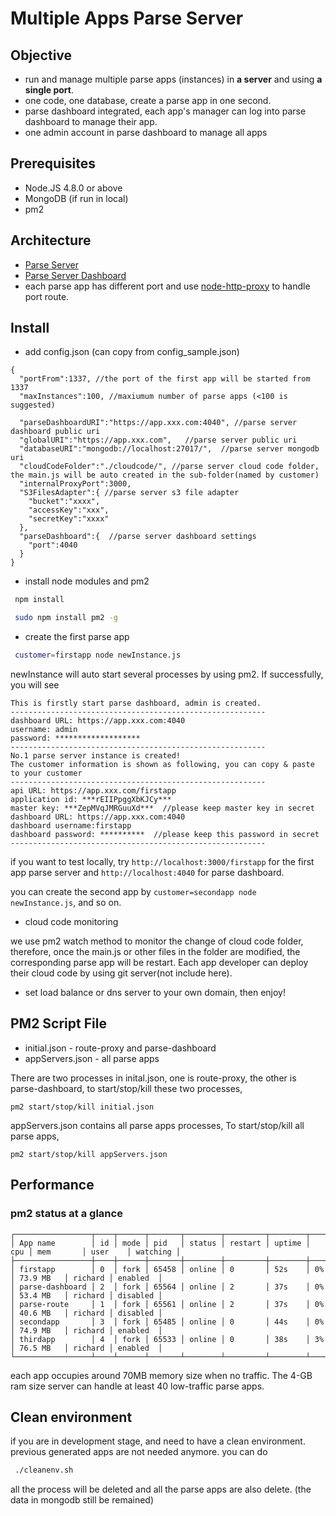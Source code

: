 # Multiple Apps Parse Server

## Objective
 * run and manage multiple parse apps (instances) in **a server** and using **a single port**.
 * one code, one database, create a parse app in one second.
 * parse dashboard integrated, each app's manager can log into parse dashboard to manage their app. 
 * one admin account in parse dashboard to manage all apps


## Prerequisites
 * Node.JS 4.8.0 or above
 * MongoDB (if run in local)
 * pm2 

## Architecture
 * [Parse Server](https://github.com/parse-community/parse-server) 
 * [Parse Server Dashboard](https://github.com/parse-community/parse-dashboard) 
 * each parse app has different port and use [node-http-proxy](https://github.com/nodejitsu/node-http-proxy) to handle port route.


## Install
* add config.json (can copy from config_sample.json) 

```
{
  "portFrom":1337, //the port of the first app will be started from 1337 
  "maxInstances":100, //maxiumum number of parse apps (<100 is suggested)  

  "parseDashboardURI":"https://app.xxx.com:4040", //parse server dashboard public uri
  "globalURI":"https://app.xxx.com",   //parse server public uri
  "databaseURI":"mongodb://localhost:27017/",  //parse server mongodb uri
  "cloudCodeFolder":"./cloudcode/", //parse server cloud code folder, the main.js will be auto created in the sub-folder(named by customer)
  "internalProxyPort":3000, 
  "S3FilesAdapter":{ //parse server s3 file adapter
    "bucket":"xxxx",
    "accessKey":"xxx",
    "secretKey":"xxxx"
  },
  "parseDashboard":{  //parse server dashboard settings
    "port":4040
  }
}
```

* install node modules and pm2

```sh
 npm install
```

```sh
 sudo npm install pm2 -g  
```

* create the first parse app
```sh
 customer=firstapp node newInstance.js

```
newInstance will auto start several processes by using pm2.
 If successfully, you will see
```
This is firstly start parse dashboard, admin is created.
---------------------------------------------------------
dashboard URL: https://app.xxx.com:4040
username: admin
password: *******************
---------------------------------------------------------
No.1 parse server instance is created!
The customer information is shown as following, you can copy & paste to your customer
---------------------------------------------------------
api URL: https://app.xxx.com/firstapp
application id: ***rEIIPpggXbKJCy***
master key: ***ZepMVqJMRGuuXd***  //please keep master key in secret
dashboard URL: https://app.xxx.com:4040
dashboard username:firstapp
dashboard password: **********  //please keep this password in secret
---------------------------------------------------------
```
 if you want to test locally, try `http://localhost:3000/firstapp` for the first app parse server and
 `http://localhost:4040` for parse dashboard.
 
 you can create the second app by `customer=secondapp node newInstance.js`, and so on.
  
* cloud code monitoring
   
we use pm2 watch method to monitor the change of cloud code folder, therefore,
 once the main.js or other files in the folder are modified, the corresponding parse app will be restart.
Each app developer can deploy their cloud code by using git server(not include here).
* set load balance or dns server to your own domain, then enjoy!

## PM2 Script File
* initial.json - route-proxy and parse-dashboard
* appServers.json - all parse apps

There are two processes in inital.json, one is route-proxy, the other is parse-dashboard,
to start/stop/kill these two processes, 
```
pm2 start/stop/kill initial.json
```
appServers.json contains all parse apps processes, To start/stop/kill all parse apps, 
```
pm2 start/stop/kill appServers.json
```

## Performance 
### pm2 status at a glance
```
┌─────────────────┬────┬──────┬───────┬────────┬─────────┬────────┬─────┬───────────┬─────────┬──────────┐
│ App name        │ id │ mode │ pid   │ status │ restart │ uptime │ cpu │ mem       │ user    │ watching │
├─────────────────┼────┼──────┼───────┼────────┼─────────┼────────┼─────┼───────────┼─────────┼──────────┤
│ firstapp        │ 0  │ fork │ 65458 │ online │ 0       │ 52s    │ 0%  │ 73.9 MB   │ richard │ enabled  │
│ parse-dashboard │ 2  │ fork │ 65564 │ online │ 2       │ 37s    │ 0%  │ 53.4 MB   │ richard │ disabled │
│ parse-route     │ 1  │ fork │ 65561 │ online │ 2       │ 37s    │ 0%  │ 40.6 MB   │ richard │ disabled │
│ secondapp       │ 3  │ fork │ 65485 │ online │ 0       │ 44s    │ 0%  │ 74.9 MB   │ richard │ enabled  │
│ thirdapp        │ 4  │ fork │ 65533 │ online │ 0       │ 38s    │ 3%  │ 76.5 MB   │ richard │ enabled  │
└─────────────────┴────┴──────┴───────┴────────┴─────────┴────────┴─────┴───────────┴─────────┴──────────┘

```
each app occupies around 70MB memory size when no traffic. The 4-GB ram size server can handle at least 40 low-traffic 
parse apps.




## Clean environment
if you are in development stage, and need to have a clean environment. 
previous generated apps are not needed anymore. you can do 
```sh
 ./cleanenv.sh
```

all the process will be deleted and all the parse apps are also delete. (the data in mongodb still be remained)
